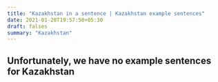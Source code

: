 ```yaml
---
title: "Kazakhstan in a sentence | Kazakhstan example sentences"
date: 2021-01-20T19:57:50+05:30
draft: falses
summary: "Kazakhstan"
---
```

## Unfortunately, we have no example sentences for Kazakhstan                 
